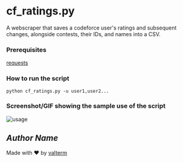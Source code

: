 # cf_ratings.py
<!--Remove the below lines and add yours -->
A webscraper that saves a codeforce user's ratings and subsequent changes, alongside contests, their IDs, and names into a CSV.

### Prerequisites
[requests](https://github.com/psf/requests)

### How to run the script
```python cf_ratings.py -u user1,user2...```

### Screenshot/GIF showing the sample use of the script
![usage](usage.jpg)

## *Author Name*
<!--Remove the below lines and add yours -->
Made with ♥ by [valterm](github.com/valterm)
